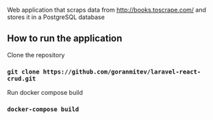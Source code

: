 Web application that scraps data from http://books.toscrape.com/ and stores it in a PostgreSQL database

## How to run the application

Clone the repository

### `git clone https://github.com/goranmitev/laravel-react-crud.git`

Run docker compose build

### `docker-compose build`
